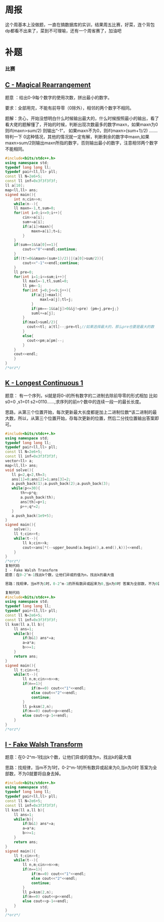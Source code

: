 # 周报

这个周基本上没做题，一直在搞数据库的实训，结果周五比赛，好菜，连个背包dp都看不出来了，菜到不可理喻，还有一个周省赛了，加油吧

# 补题

### 比赛

## [C - Magical Rearrangement](https://vjudge.net/problem/Gym-103495C)

 题意 ：给出0-9每个数字的使用次数，拼出最小的数字。

要求：全部用完，不能有前导零（0除外），相邻的两个数字不相同。

题解：贪心，开始没想明白什么时候输出最大的，什么时候按照最小的输出，看了看大佬的题解懂了，开始的时候，判断出现次数最多的数字maxn，如果maxn为0则if(maxn>sum/2) 则输出“-1”， 如果maxn不为0，则if(maxn>(sum+1)/2) ....... 特判一下 0这种情况，其他的情况就一定有解，判断剩余的数字中maxn,如果maxn>sum/2则输出maxn所指的数字，否则输出最小的数字，注意相邻两个数字不能相同。

```c++
#include<bits/stdc++.h>
using namespace std;
typedef long long ll;
typedef pair<ll,ll> pll;
const ll N=2e6+5;
const ll inf=0x3f3f3f3f;
ll a[10];
map<ll,ll> ans; 
signed main(){
    int n;cin>>n;
    while(n--){
    ll maxn=-1,t,sum=0;
    for(int i=0;i<=9;i++){
        cin>>a[i];
        sum+=a[i];
        if(a[i]>maxn){
            maxn=a[i];t=i;
        }
    }
    if(sum==1&&a[0]==1){
        cout<<"0"<<endl;continue;
    }
    if((t!=0&&maxn>(sum+1)/2)||(a[0]>sum/2)){
        cout<<"-1"<<endl;continue;
    }
    ll pre=0;
    for(int i=1;i<=sum;i++){
        ll maxl=-1,tl,suml=0;
        ll pm=-1;
        for(int j=0;j<=9;j++){
            if(a[j]>maxl){
                maxl=a[j];tl=j;
            }
            if(pm==-1&&a[j]>0&&j!=pre) {pm=j,pre=j;}
            suml+=a[j]; 
        }
        if(maxl>suml/2){
          cout<<tl; a[tl]--;pre=tl;//如果选择最大的，那么pre也要是最大的数
        }
        else{
          cout<<pm;a[pm]--;
        }
    }
    cout<<endl;
    }
}  
/*orz*/
```

## [K - Longest Continuous 1](https://vjudge.net/problem/Gym-103495K)

题意： 有一个序列，si就是将0-i的所有数字的二进制去除前导零的形式相加 比如 s0=0 ,s1=01 s2=0110......,求序列的前n个数中的连续一段一的最长长度。

思路，从第三个位置开始，每次更新最大长度都是加上二进制位数*该二进制的最大数，所以，从第三个位置开始，存每次更新的位置，然后二分找位置输出答案即可。

```c++
#include<bits/stdc++.h>
using namespace std;
typedef long long ll;
typedef pair<ll,ll> pll;
const ll N=2e6+5;
const ll inf=0x3f3f3f3f;
vector<ll> a;
map<ll,ll> ans; 
void solve(){
   ll p=2,q=2,th=3;
   ans[1]=0;ans[2]=1;ans[3]=2;
   a.push_back(1);a.push_back(2);a.push_back(3);
   while(p<=30){
       th+=p*q;
       a.push_back(th);
       ans[th]=p+1;
       p++;q*=2;
   }
   a.push_back(1e9+5);
}
signed main(){
    solve();
    ll t;cin>>t;
    while(t--){
        ll k;cin>>k;
        cout<<ans[*(--upper_bound(a.begin(),a.end(),k))]<<endl;
    }
}  
/*orz*/
复制代码
I - Fake Walsh Transform
题意：在0-2^m-1找出k个数，让他们异或的值为n，找出k的最大值

思路：找规律，当m不为1时，0-2^m-1的所有数异或起来为0,当n为0时 答案为全部数，不为0就要将自身去掉。

复制代码
#include<bits/stdc++.h>
using namespace std;
typedef long long ll;
typedef pair<ll,ll> pll;
const ll N=2e6+5;
const ll inf=0x3f3f3f3f;
ll ksm(ll a,ll b){
    ll ans=1;
    while(b){
        if(b&1) ans*=a;
        a=a*a;
        b>>=1;
    }
    return ans;
}
signed main(){
    ll t;cin>>t;
    while(t--){
        ll n,m;cin>>n>>m;
        if(n==1){
            if(m==0) cout<<"1"<<endl;
            else cout<<"2"<<endl;
            continue;
        }
        ll p=ksm(2,n);
        if(m==0) cout<<p<<endl;
        else cout<<p-1<<endl;
    }
}  
/*orz*/
```

## [I - Fake Walsh Transform](https://vjudge.net/problem/Gym-103495I)

题意：在0-2^m-1找出k个数，让他们异或的值为n，找出k的最大值

思路：找规律，当m不为1时，0-2^m-1的所有数异或起来为0,当n为0时 答案为全部数，不为0就要将自身去掉。

```c++
#include<bits/stdc++.h>
using namespace std;
typedef long long ll;
typedef pair<ll,ll> pll;
const ll N=2e6+5;
const ll inf=0x3f3f3f3f;
ll ksm(ll a,ll b){
    ll ans=1;
    while(b){
        if(b&1) ans*=a;
        a=a*a;
        b>>=1;
    }
    return ans;
}
signed main(){
    ll t;cin>>t;
    while(t--){
        ll n,m;cin>>n>>m;
        if(n==1){
            if(m==0) cout<<"1"<<endl;
            else cout<<"2"<<endl;
            continue;
        }
        ll p=ksm(2,n);
        if(m==0) cout<<p<<endl;
        else cout<<p-1<<endl;
    }
}  
/*orz*/
```

